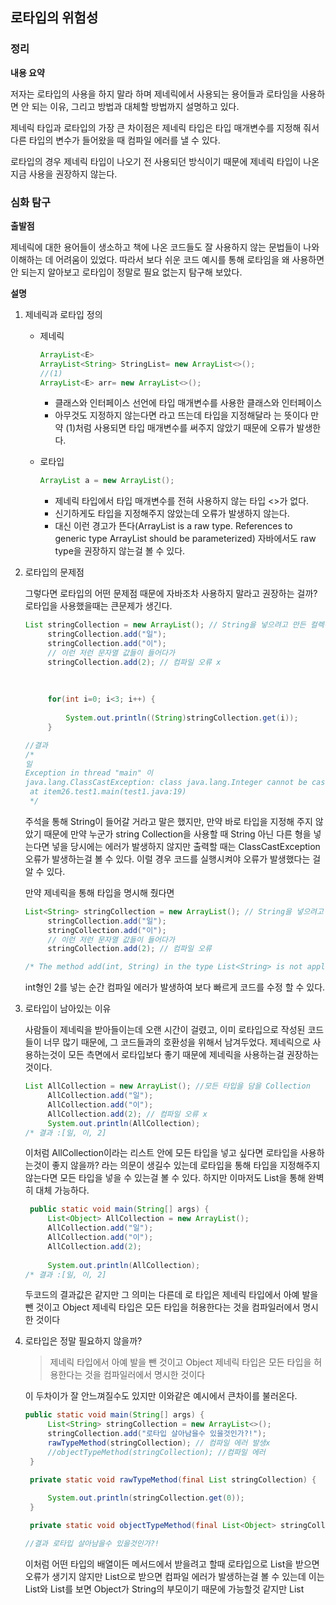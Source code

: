 ## 로타입의 위험성 

### 정리

**내용 요약**

저자는 로타입의 사용을 하지 말라 하며 제네릭에서 사용되는 용어들과 로타임을 사용하면 안 되는 이유, 그리고 방법과 대체할 방법까지 설명하고 있다.

제네릭 타입과 로타입의 가장 큰 차이점은 제네릭 타입은 타입 매개변수를 지정해 줘서 다른 타입의 변수가 들어왔을 때 컴파일 에러를 낼 수 있다.

로타입의 경우 제네릭 타입이 나오기 전 사용되던 방식이기 때문에 제네릭 타입이 나온 지금 사용을 권장하지 않는다.

### 심화 탐구

**출발점**

제네릭에 대한 용어들이 생소하고 책에 나온 코드들도 잘 사용하지 않는 문법들이 나와 이해하는 데 어려움이 있었다. 따라서 보다 쉬운 코드 예시를 통해 로타임을 왜 사용하면 안 되는지 알아보고 로타입이 정말로 필요 없는지 탐구해 보았다. 

**설명**

1. 제네릭과 로타입 정의 

   - 제네릭

     ~~~java
     ArrayList<E>
     ArrayList<String> StringList= new ArrayList<>();
     //(1) 
     ArrayList<E> arr= new ArrayList<>();
     ~~~

     - 클래스와 인터페이스 선언에 타입 매개변수를 사용한 클래스와 인터페이스
     - 아무것도 지정하지 않는다면 <E> 라고 뜨는데 타입을 지정해달라 는 뜻이다 만약 (1)처럼 사용되면 타입 매개변수를 써주지 않았기 때문에 오류가 발생한다. 

   - 로타입

     ```java
     ArrayList a = new ArrayList();
     ```

     - 제네릭 타입에서 타입 매개변수를 전혀 사용하지 않는 타입 <>가 없다.
     - 신기하게도 타입을 지정해주지 않았는데 오류가 발생하지 않는다.
     - 대신 이런 경고가 뜬다(ArrayList is a raw type. References to generic type ArrayList<E> should be parameterized) 자바에서도 raw type을 권장하지 않는걸 볼 수 있다.

     

2. 로타입의 문제점

    그렇다면 로타입의 어떤 문제점 때문에 자바조차 사용하지 말라고 권장하는 걸까? 로타입을 사용했을때는 큰문제가 생긴다.

   ```java
   List stringCollection = new ArrayList(); // String을 넣으려고 만든 컬렉션
   		stringCollection.add("일");
   		stringCollection.add("이");
   		// 이런 저런 문자열 값들이 들어다가
   		stringCollection.add(2); // 컴파일 오류 x
   		
   		
   	
   		for(int i=0; i<3; i++) {
   			
   			System.out.println((String)stringCollection.get(i));
   		}
   
   //결과 
   /*
   일
   Exception in thread "main" 이
   java.lang.ClassCastException: class java.lang.Integer cannot be cast to class java.lang.String (java.lang.Integer and java.lang.String are in module java.base of loader 'bootstrap')
   	at item26.test1.main(test1.java:19)
   	*/
   ```

     주석을 통해 String이 들어갈 거라고 말은 했지만, 만약 바로 타입을 지정해 주지 않았기 때문에 만약 누군가 string Collection을 사용할 때 String 아닌 다른 형을 넣는다면 넣을 당시에는 에러가 발생하지 않지만 출력할 때는  ClassCastException 오류가 발생하는걸 볼 수 있다. 이럴 경우 코드를 실행시켜야 오류가 발생했다는 걸  알 수 있다.

   만약 제네릭을 통해 타입을 명시해 줬다면 

   ```java
   List<String> stringCollection = new ArrayList(); // String을 넣으려고 만든 컬렉션
   		stringCollection.add("일");
   		stringCollection.add("이");
   		// 이런 저런 문자열 값들이 들어다가
   		stringCollection.add(2); // 컴파일 오류
   
   /* The method add(int, String) in the type List<String> is not applicable for the arguments (int)*/
   
   ```

   int형인 2를 넣는 순간 컴파일 에러가 발생하여 보다 빠르게 코드를 수정 할 수 있다.

   

3. 로타입이 남아있는 이유

   사람들이 제네릭을 받아들이는데 오랜 시간이 걸렸고, 이미 로타입으로 작성된 코드들이 너무 많기 때문에, 그 코드들과의 호환성을 위해서 남겨두었다. 제네릭으로 사용하는것이 모든 측면에서 로타입보다 좋기 때문에 제네릭을 사용하는걸 권장하는 것이다.  

   ```java
   List AllCollection = new ArrayList(); //모든 타입을 담을 Collection
   		AllCollection.add("일");
   		AllCollection.add("이");
   		AllCollection.add(2); // 컴파일 오류 x
   		System.out.println(AllCollection);
   /* 결과 :[일, 이, 2]
   ```

   이처럼 AllCollection이라는 리스트 안에 모든 타입을 넣고 싶다면 로타입을 사용하는것이 좋지 않을까? 라는 의문이 생길수 있는데 로타입을 통해 타입을 지정해주지 않는다면 모든 타입을 넣을 수 있는걸 볼 수 있다. 하지만 이마저도 List<Object>을 통해 완벽히 대체 가능하다.

   ```java
   	public static void main(String[] args) {
   		List<Object> AllCollection = new ArrayList(); 
   		AllCollection.add("일");
   		AllCollection.add("이");
   		AllCollection.add(2); 
   		
   		System.out.println(AllCollection);
   /* 결과 :[일, 이, 2]
   ```

   두코드의 결과값은 같지만 그 의미는 다른데 로 타입은 제네릭 타입에서 아예 발을 뺀 것이고
   Object 제네릭 타입은 모든 타입을 허용한다는 것을 컴파일러에서 명시한 것이다

4. 로타입은 정말 필요하지 않을까? 

   > 제네릭 타입에서 아예 발을 뺀 것이고
   > Object 제네릭 타입은 모든 타입을 허용한다는 것을 컴파일러에서 명시한 것이다

   이 두차이가 잘 안느껴질수도 있지만 이와같은 예시에서 큰차이를 불러온다.

   ```java
   public static void main(String[] args) {
   	    List<String> stringCollection = new ArrayList<>();
   	    stringCollection.add("로타입 살아남을수 있을것인가?!");
   	    rawTypeMethod(stringCollection); // 컴파일 에러 발생x
   	    //objectTypeMethod(stringCollection); //컴파일 에러
   	}
   
   	private static void rawTypeMethod(final List stringCollection) {
   		
   		System.out.println(stringCollection.get(0));
   	}
   
   	private static void objectTypeMethod(final List<Object> stringCollection) {}
   
   //결과 로타입 살아남을수 있을것인가?!
   ```

   이처럼 어떤 타입의 배열이든 메서드에서 받을려고 할때 로타입으로 List<String>을 받으면 오류가 생기지 않지만 List<Object>으로 받으면 컴파일 에러가 발생하는걸 볼 수 있는데 이는 List<Object>와  List<String>를 보면 Object가 String의 부모이기 때문에 가능할것 같지만 List<Object>가 List<String>의 부모는 아니기 때문에 오류가 발생하는것이다

   이렇게 로타입을 사용해야하는 이유가 생기나 싶었지만 자바는 로타입의 생존을 허락하지 않았다.

   

5. 비한정 와일드카드 타입

   1. 위의 제약을 없애기 위해 모든 타입을 받을 수 있는 List<?>와일드카드를 사용하면 된다.

      ```JAVA
      public static void main(String[] args) {
      	    List<String> stringCollection = new ArrayList<>();
      	    stringCollection.add("로타입 살아남을수 있을것인가?!");
      	    rawTypeMethod(stringCollection); // 컴파일 에러 발생x
      	    objectTypeMethod(stringCollection); //컴파일 에러 발생x
      	}
      
      	private static void rawTypeMethod(final List stringCollection) {
      		
      		
      		System.out.println(stringCollection);
      		
      	}
      
      	private static void objectTypeMethod(final List<?> stringCollection) {
      		
      		System.out.println(stringCollection);
      	}
      ```

      이러면 문제없이 코드가 잘 실행되는걸 볼수있다. 하지만 비한정 와일드카드 타입에도 약점이 있는데 **`타입 불변식`을 훼손하지 못하게 null외의 아무 값도 넣지 못한다.**

      main에서 stringCollection은 List<String>인데, 메소드의 매개변수는 List<?>이다.
      List<?>에선, 모든 제네릭을 다 받을 수 있지만, 해당 컬렉션 객체가 어떤 타입의 제네릭이었는지 알 수 가 없기 때문에 add를 하지 못하게 한다. **잘못된 타입의 값을 넣었다가 타입 불변식을 훼손할 수 있기 때문**이다. 하지만 로타입은 타입 불변식을 철저히 무시해 버리는 모습을 볼 수있었다. 

      ```JAVA
      	public static void main(String[] args) {
      	    List<String> stringCollection = new ArrayList<>();
      	    stringCollection.add("로타입 살아남을수 있을것인가?!");
      	    rawTypeMethod(stringCollection); // 컴파일 에러 발생x
      	    objectTypeMethod(stringCollection); //컴파일 에러 발생x
      	}
      
      	private static void rawTypeMethod(final List stringCollection) {
      		
      		stringCollection.add(123);// INT형 넣어버리기
      		System.out.println(stringCollection);
      		//결과 [로타입 살아남을수 있을것인가?!, 123] 
      	}
      
      	private static void objectTypeMethod(final List<?> stringCollection) {
      		stringCollection.add(123);// INT형 넣어버리기
      		System.out.println(stringCollection);
      	}
      ```

      

   

6. 로타입을 꼭 써야하는경우

   이렇게 코드의 안정성과 타입불변성까지 해치는 로타입을 써야하는 경우가 2가지가 있다고 이펙티브 자바의 책에서는 소개하고 있다.

   - class 리터럴에서는 class 리터럴에는 배열과 기본타입은 허용하지만 매개변수화 타입을 사용할 수 없다.
   
   - instanceof 연산자 런타임에는 매개변수화 정보가 지워진다. 컴파일 단계에선 잘못된 타입에 대한 체크가 끝나기 때문에 `instanceof List`와 `instanceof List<?>`가 똑같이 작동 한다고 한다. 
   
     
   

**느낌점** 

로타입과 제네릭에 대해 탐구하다보니 평소에 그냥 넘어갔던 <E>표시와 <?>가 어떤 의미인지 제대로 알게 되었고 배열의 타입불변식이 로타입을 통해 깨질수도 있다는게 신기했다. 또한 지금까지 자바에서는 한 리스트안에는 한타입의 타입만 넣을수 있는줄 알았는데 List<object>를 통해 다양한 타입을 한 배열 안에 넣을수 있다는걸 알게되었다.   





참조: https://docs.oracle.com/javase/tutorial/java/generics/rawTypes.html

https://stackoverflow.com/questions/2770321/what-is-a-raw-type-and-why-shouldnt-we-use-it









